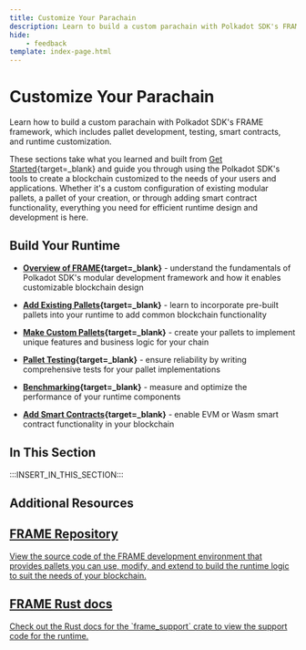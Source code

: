 ```yaml
---
title: Customize Your Parachain
description: Learn to build a custom parachain with Polkadot SDK's FRAME framework, which includes pallet development, testing, smart contracts, and runtime customization.
hide: 
    - feedback
template: index-page.html
---
```


# Customize Your Parachain

Learn how to build a custom parachain with Polkadot SDK's FRAME framework, which includes pallet development, testing, smart contracts, and runtime customization.

These sections take what you learned and built from [Get Started](/develop/parachains/get-started/){target=\_blank} and guide you through using the Polkadot SDK's tools to create a blockchain customized to the needs of your users and applications. Whether it's a custom configuration of existing modular pallets, a pallet of your creation, or through adding smart contract functionality, everything you need for efficient runtime design and development is here. 

## Build Your Runtime

- **[Overview of FRAME](/develop/parachains/customize-parachain/overview/){target=\_blank}** - understand the fundamentals of Polkadot SDK's modular development framework and how it enables customizable blockchain design

- **[Add Existing Pallets](/develop/parachains/customize-parachain/add-existing-pallets/){target=\_blank}** - learn to incorporate pre-built pallets into your runtime to add common blockchain functionality

- **[Make Custom Pallets](/develop/parachains/customize-parachain/make-custom-pallet){target=\_blank}** - create your pallets to implement unique features and business logic for your chain

- **[Pallet Testing](/develop/parachains/customize-parachain/pallet-testing/){target=\_blank}** - ensure reliability by writing comprehensive tests for your pallet implementations

- **[Benchmarking](/develop/parachains/customize-parachain/benchmarking/){target=\_blank}** - measure and optimize the performance of your runtime components

- **[Add Smart Contracts](/develop/parachains/customize-parachain/add-smart-contract-functionality/){target=\_blank}** - enable EVM or Wasm smart contract functionality in your blockchain

## In This Section

:::INSERT_IN_THIS_SECTION:::

## Additional Resources

<div class="subsection-wrapper">
  <div class="card">
    <a href="https://github.com/paritytech/polkadot-sdk/tree/master/substrate/frame" target="_blank">
      <h2 class="title">FRAME Repository</h2>
      <p class="description">View the source code of the FRAME development environment that provides pallets you can use, modify, and extend to build the runtime logic to suit the needs of your blockchain.</p>
    </a>
  </div>
    <div class="card">
    <a href="https://paritytech.github.io/polkadot-sdk/master/frame_support/index.html" target="_blank">
      <h2 class="title">FRAME Rust docs</h2>
      <p class="description">Check out the Rust docs for the `frame_support` crate to view the support code for the runtime.</p>
    </a>
  </div>
</div>